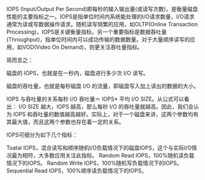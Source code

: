 IOPS (Input/Output Per Second)即每秒的输入输出量(或读写次数)，是衡量磁盘性能的主要指标之一。IOPS是指单位时间内系统能处理的I/O请求数量，I/O请求通常为读或写数据操作请求。随机读写频繁的应用，如OLTP(Online Transaction Processing)，IOPS是关键衡量指标。另一个重要指标是数据吞吐量(Throughput)，指单位时间内可以成功传输的数据数量。对于大量顺序读写的应用，如VOD(Video On Demand)，则更关注吞吐量指标。

简而言之：

磁盘的 IOPS，也就是在一秒内，磁盘进行多少次 I/O 读写。

磁盘的吞吐量，也就是每秒磁盘 I/O 的流量，即磁盘写入加上读出的数据的大小。

IOPS 与吞吐量的关系每秒 I/O 吞吐量＝ IOPS* 平均 I/O SIZE。从公式可以看出： I/O SIZE 越大，IOPS 越高，那么每秒 I/O 的吞吐量就越高。因此，我们会认为 IOPS 和吞吐量的数值越高越好。实际上，对于一个磁盘来讲，这两个参数均有其最大值，而且这两个参数也存在着一定的关系。


IOPS可细分为如下几个指标：

Toatal IOPS，混合读写和顺序随机I/O负载情况下的磁盘IOPS，这个与实际I/O情况最为相符，大多数应用关注此指标。
Random Read IOPS，100%随机读负载情况下的IOPS。
Random Write IOPS，100%随机写负载情况下的IOPS。
Sequential Read IOPS，100%顺序读负载情况下的IOPS。



